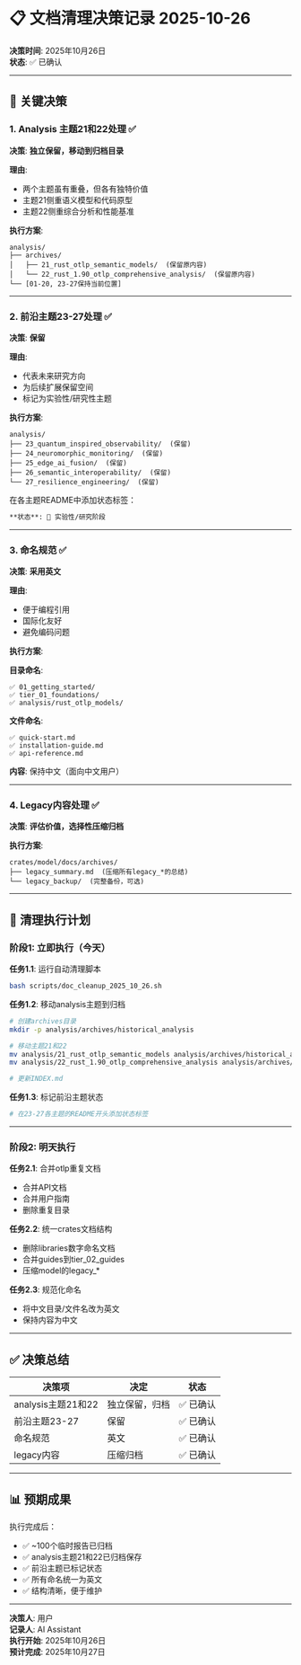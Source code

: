 # 📋 文档清理决策记录 2025-10-26

**决策时间**: 2025年10月26日  
**状态**: ✅ 已确认

---

## 🎯 关键决策

### 1. Analysis 主题21和22处理 ✅

**决策**: **独立保留，移动到归档目录**

**理由**:

- 两个主题虽有重叠，但各有独特价值
- 主题21侧重语义模型和代码原型
- 主题22侧重综合分析和性能基准

**执行方案**:

```
analysis/
├── archives/
│   ├── 21_rust_otlp_semantic_models/  (保留原内容)
│   └── 22_rust_1.90_otlp_comprehensive_analysis/  (保留原内容)
└── [01-20, 23-27保持当前位置]
```

---

### 2. 前沿主题23-27处理 ✅

**决策**: **保留**

**理由**:

- 代表未来研究方向
- 为后续扩展保留空间
- 标记为实验性/研究性主题

**执行方案**:

```
analysis/
├── 23_quantum_inspired_observability/  (保留)
├── 24_neuromorphic_monitoring/  (保留)
├── 25_edge_ai_fusion/  (保留)
├── 26_semantic_interoperability/  (保留)
└── 27_resilience_engineering/  (保留)
```

在各主题README中添加状态标签：

```markdown
**状态**: 🧪 实验性/研究阶段
```

---

### 3. 命名规范 ✅

**决策**: **采用英文**

**理由**:

- 便于编程引用
- 国际化友好
- 避免编码问题

**执行方案**:

**目录命名**:

```
✅ 01_getting_started/
✅ tier_01_foundations/
✅ analysis/rust_otlp_models/
```

**文件命名**:

```
✅ quick-start.md
✅ installation-guide.md
✅ api-reference.md
```

**内容**: 保持中文（面向中文用户）

---

### 4. Legacy内容处理 ✅

**决策**: **评估价值，选择性压缩归档**

**执行方案**:

```
crates/model/docs/archives/
├── legacy_summary.md  (压缩所有legacy_*的总结)
└── legacy_backup/  (完整备份，可选)
```

---

## 🚀 清理执行计划

### 阶段1: 立即执行（今天）

**任务1.1**: 运行自动清理脚本

```bash
bash scripts/doc_cleanup_2025_10_26.sh
```

**任务1.2**: 移动analysis主题到归档

```bash
# 创建archives目录
mkdir -p analysis/archives/historical_analysis

# 移动主题21和22
mv analysis/21_rust_otlp_semantic_models analysis/archives/historical_analysis/
mv analysis/22_rust_1.90_otlp_comprehensive_analysis analysis/archives/historical_analysis/

# 更新INDEX.md
```

**任务1.3**: 标记前沿主题状态

```bash
# 在23-27各主题的README开头添加状态标签
```

---

### 阶段2: 明天执行

**任务2.1**: 合并otlp重复文档

- 合并API文档
- 合并用户指南
- 删除重复目录

**任务2.2**: 统一crates文档结构

- 删除libraries数字命名文档
- 合并guides到tier_02_guides
- 压缩model的legacy_*

**任务2.3**: 规范化命名

- 将中文目录/文件名改为英文
- 保持内容为中文

---

## ✅ 决策总结

| 决策项 | 决定 | 状态 |
|--------|------|------|
| analysis主题21和22 | 独立保留，归档 | ✅ 已确认 |
| 前沿主题23-27 | 保留 | ✅ 已确认 |
| 命名规范 | 英文 | ✅ 已确认 |
| legacy内容 | 压缩归档 | ✅ 已确认 |

---

## 📊 预期成果

执行完成后：

- ✅ ~100个临时报告已归档
- ✅ analysis主题21和22已归档保存
- ✅ 前沿主题已标记状态
- ✅ 所有命名统一为英文
- ✅ 结构清晰，便于维护

---

**决策人**: 用户  
**记录人**: AI Assistant  
**执行开始**: 2025年10月26日  
**预计完成**: 2025年10月27日

